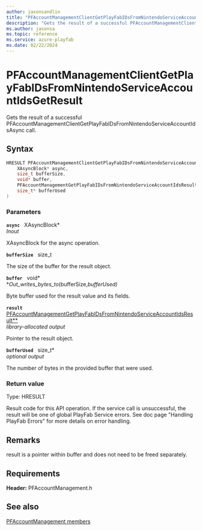 ```yaml
---
author: jasonsandlin
title: "PFAccountManagementClientGetPlayFabIDsFromNintendoServiceAccountIdsGetResult"
description: "Gets the result of a successful PFAccountManagementClientGetPlayFabIDsFromNintendoServiceAccountIdsAsync call."
ms.author: jasonsa
ms.topic: reference
ms.service: azure-playfab
ms.date: 02/22/2024
---
```


# PFAccountManagementClientGetPlayFabIDsFromNintendoServiceAccountIdsGetResult  

Gets the result of a successful PFAccountManagementClientGetPlayFabIDsFromNintendoServiceAccountIdsAsync call.  

## Syntax  
  
```cpp
HRESULT PFAccountManagementClientGetPlayFabIDsFromNintendoServiceAccountIdsGetResult(  
    XAsyncBlock* async,  
    size_t bufferSize,  
    void* buffer,  
    PFAccountManagementGetPlayFabIDsFromNintendoServiceAccountIdsResult** result,  
    size_t* bufferUsed  
)  
```  
  
### Parameters  
  
**`async`** &nbsp; XAsyncBlock*  
*_Inout_*  
  
XAsyncBlock for the async operation.  
  
**`bufferSize`** &nbsp; size_t  
  
The size of the buffer for the result object.  
  
**`buffer`** &nbsp; void*  
*_Out_writes_bytes_to_(bufferSize,*bufferUsed)*  
  
Byte buffer used for the result value and its fields.  
  
**`result`** &nbsp; [PFAccountManagementGetPlayFabIDsFromNintendoServiceAccountIdsResult**](../../pfaccountmanagementtypes/structs/pfaccountmanagementgetplayfabidsfromnintendoserviceaccountidsresult.md)  
*library-allocated output*  
  
Pointer to the result object.  
  
**`bufferUsed`** &nbsp; size_t*  
*optional output*  
  
The number of bytes in the provided buffer that were used.  
  
  
### Return value
Type: HRESULT
  
Result code for this API operation. If the service call is unsuccessful, the result will be one of global PlayFab Service errors. See doc page "Handling PlayFab Errors" for more details on error handling.
  
## Remarks  
  
result is a pointer within buffer and does not need to be freed separately.
  
## Requirements  
  
**Header:** PFAccountManagement.h
  
## See also  
[PFAccountManagement members](../pfaccountmanagement_members.md)  

  
  
